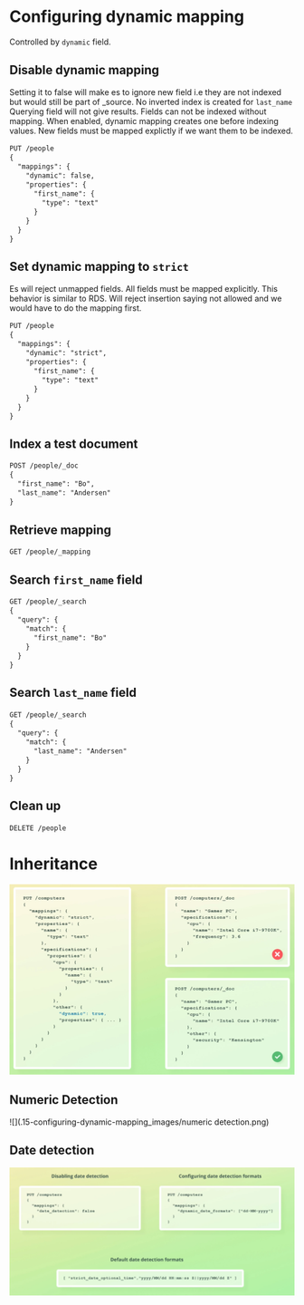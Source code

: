 # Configuring dynamic mapping
Controlled by `dynamic` field.
## Disable dynamic mapping
Setting it to false will make es to ignore new field i.e they are not indexed but would still be part of _source.
No inverted index is created for `last_name`
Querying field will not give results.
Fields can not be indexed without mapping. When enabled, dynamic mapping creates one before indexing values.
New fields must be mapped explictly if we want them to be indexed.
```
PUT /people
{
  "mappings": {
    "dynamic": false,
    "properties": {
      "first_name": {
        "type": "text"
      }
    }
  }
}
```

## Set dynamic mapping to `strict`
Es will reject unmapped fields. All fields must be mapped explicitly. This behavior is similar to RDS.
Will reject insertion saying not allowed and we would have to do the mapping first.
```
PUT /people
{
  "mappings": {
    "dynamic": "strict",
    "properties": {
      "first_name": {
        "type": "text"
      }
    }
  }
}
```

## Index a test document
```
POST /people/_doc
{
  "first_name": "Bo",
  "last_name": "Andersen"
}
```

## Retrieve mapping
```
GET /people/_mapping
```

## Search `first_name` field
```
GET /people/_search
{
  "query": {
    "match": {
      "first_name": "Bo"
    }
  }
}
```

## Search `last_name` field
```
GET /people/_search
{
  "query": {
    "match": {
      "last_name": "Andersen"
    }
  }
}
```

## Clean up
```
DELETE /people
```

# Inheritance
![](.15-configuring-dynamic-mapping_images/inherit-dynamic-mapping.png)

## Numeric Detection 
![](.15-configuring-dynamic-mapping_images/numeric detection.png)

## Date detection
![](.15-configuring-dynamic-mapping_images/date-detection.png)
